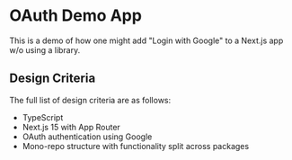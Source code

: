 # OAuth Demo App

This is a demo of how one might add "Login with Google" to a Next.js app w/o using a library. 

## Design Criteria

The full list of design criteria are as follows:
- TypeScript
- Next.js 15 with App Router
- OAuth authentication using Google 
- Mono-repo structure with functionality split across packages

